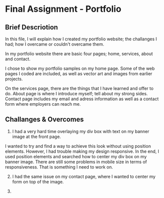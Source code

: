 # Final Assignment - Portfolio

## Brief Descriotion

In this file, I will explain how I created my portfolio website; the challanges I had; how I overcame or couldn't overcame them.

In my portfolio website there are basic four pages; home, services, about and contact.

I chose to show my portfolio samples on my home page. Some of the web pages I coded are included, as well as vector art and images from earlier projects.

On the services page, there are the things that I have learned and offer to do. About page is where I introduce myself; tell about my strong sides. Contact page includes my email and adress information as well as a contact form where employers can reach me.


## Challanges & Overcomes

1. I had a very hard time overlaying my div box with text on my banner image at the front page. 

I wanted to try and find a way to achieve this look without using position elements. However, I had trouble making my design responsive. In the end, I used position elements and searched how to center my div box on my banner image. There are still some problems in mobile size in terms of responsiveness. That is something I need to work on.

2. I had the same issue on my contact page, where I wanted to center my form on top of the image.

3. 
     
